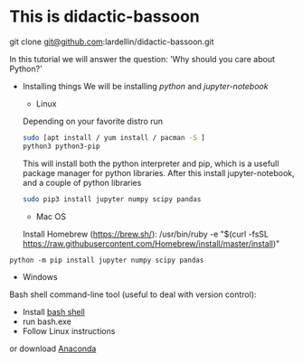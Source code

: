 # This is didactic-bassoon

git clone git@github.com:lardellin/didactic-bassoon.git

In this tutorial we will answer the question: 'Why should you care about Python?'

* Installing things
We will be installing *python* and *jupyter-notebook*
  * Linux
  
  Depending on your favorite distro run
  
  ```bash 
  sudo [apt install / yum install / pacman -S ] 
  python3 python3-pip 
  ```
  This will install both the python interpreter and pip, which is a
  usefull package manager for python libraries. After this install
  jupyter-notebook, and a couple of python libraries
  ```bash
  sudo pip3 install jupyter numpy scipy pandas
  ```
  
  * Mac OS
  
  Install Homebrew (https://brew.sh/): 
  /usr/bin/ruby -e "$(curl -fsSL https://raw.githubusercontent.com/Homebrew/install/master/install)"

```brew install python 
python -m pip install jupyter numpy scipy pandas
```
  * Windows
  
  Bash shell command-line tool (useful to deal with version control):
   - Install [bash shell](https://www.youtube.com/watch?v=Cvrqmq9A3tA&t=24s)
   - run bash.exe
   - Follow Linux instructions 

  or download [Anaconda](https://www.anaconda.com/distribution/)
